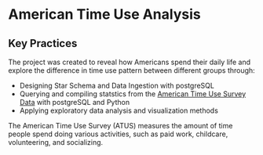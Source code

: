 # American Time Use Analysis 

## Key Practices
The project was created to reveal how Americans spend their daily life and explore the difference in time use pattern between different groups through:
 - Designing Star Schema and Data Ingestion with postgreSQL
 - Querying and compiling statstics from the [American Time Use Survey Data](https://www.bls.gov/tus/) with postgreSQL and Python
 - Applying exploratory data analysis and visualization methods 
 
The American Time Use Survey (ATUS) measures the amount of time people spend doing various activities, such as paid work, childcare, volunteering, and socializing.

